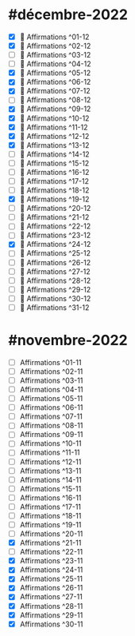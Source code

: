 # #décembre-2022
- [x] 💬 Affirmations ^01-12
- [x] 💬 Affirmations ^02-12
- [ ] 💬 Affirmations ^03-12
- [ ] 💬 Affirmations ^04-12
- [x] 💬 Affirmations ^05-12
- [x] 💬 Affirmations ^06-12
- [x] 💬 Affirmations ^07-12
- [ ] 💬 Affirmations ^08-12
- [x] 💬 Affirmations ^09-12
- [x] 💬 Affirmations ^10-12
- [x] 💬 Affirmations ^11-12
- [x] 💬 Affirmations ^12-12
- [x] 💬 Affirmations ^13-12
- [ ] 💬 Affirmations ^14-12
- [ ] 💬 Affirmations ^15-12
- [ ] 💬 Affirmations ^16-12
- [ ] 💬 Affirmations ^17-12
- [ ] 💬 Affirmations ^18-12
- [x] 💬 Affirmations ^19-12
- [ ] 💬 Affirmations ^20-12
- [ ] 💬 Affirmations ^21-12
- [ ] 💬 Affirmations ^22-12
- [ ] 💬 Affirmations ^23-12
- [x] 💬 Affirmations ^24-12
- [ ] 💬 Affirmations ^25-12
- [ ] 💬 Affirmations ^26-12
- [ ] 💬 Affirmations ^27-12
- [ ] 💬 Affirmations ^28-12
- [ ] 💬 Affirmations ^29-12
- [ ] 💬 Affirmations ^30-12
- [ ] 💬 Affirmations ^31-12

# #novembre-2022
- [ ] Affirmations ^01-11
- [ ] Affirmations ^02-11
- [ ] Affirmations ^03-11
- [ ] Affirmations ^04-11
- [ ] Affirmations ^05-11
- [ ] Affirmations ^06-11
- [ ] Affirmations ^07-11
- [ ] Affirmations ^08-11
- [ ] Affirmations ^09-11
- [ ] Affirmations ^10-11
- [ ] Affirmations ^11-11
- [ ] Affirmations ^12-11
- [ ] Affirmations ^13-11
- [ ] Affirmations ^14-11
- [ ] Affirmations ^15-11
- [ ] Affirmations ^16-11
- [ ] Affirmations ^17-11
- [ ] Affirmations ^18-11
- [ ] Affirmations ^19-11
- [ ] Affirmations ^20-11
- [x] Affirmations ^21-11
- [ ] Affirmations ^22-11
- [x] Affirmations ^23-11
- [x] Affirmations ^24-11
- [x] Affirmations ^25-11
- [x] Affirmations ^26-11
- [x] Affirmations ^27-11
- [x] Affirmations ^28-11
- [x] Affirmations ^29-11
- [x] Affirmations ^30-11